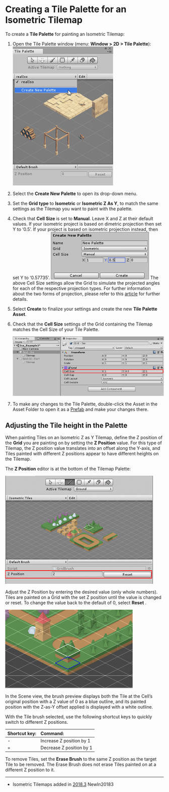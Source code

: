 # Creating a Tile Palette for an Isometric Tilemap

To create a __Tile Palette__ for painting an Isometric Tilemap:

1. Open the Tile Palette window (menu: __Window &gt; 2D &gt; Tile Palette__): 
     ![](../uploads/Main/2D_IsoTilemap_4.png)

2. Select the __Create New Palette__ to open its drop-down menu.
3. Set the __Grid type__ to __Isometric__ or __Isometric Z As Y__, to match the same settings as the Tilemap you want to paint with the palette.
4. Check that __Cell Size__ is set to __Manual__. Leave X and Z at their default values. If your isometric project is based on dimetric projection then set Y to ‘0.5’. If your project is based on isometric projection instead, then set Y to ‘0.57735’.
![](../uploads/Main/2D_IsoTilemap_5.png) The above Cell Size settings allow the Grid to simulate the projected angles for each of the respective projection types. For further information about the two forms of projection, please refer to this [article](https://en.wikipedia.org/wiki/Isometric_computer_graphics) for further details.

5. Select __Create__ to finalize your settings and create the new **Tile Palette** **Asset**.
6. Check that the __Cell Size__ settings of the Grid containing the Tilemap matches the Cell Size of your Tile Palette.

     ![](../uploads/Main/2D_IsoTilemap_6.png)
7. To make any changes to the Tile Palette, double-click the Asset in the Asset Folder to open it as a [Prefab](Prefabs) and make your changes there.

## Adjusting the Tile height in the Palette

When painting Tiles on an Isometric Z as Y Tilemap, define the Z position of the __Grid__ you are painting on by setting the __Z Position__ value. For this type of Tilemap, the Z position value translates into an offset along the Y-axis, and Tiles painted with different Z positions appear to have different heights on the Tilemap.

The __Z Position__ editor is at the bottom of the Tilemap Palette: 

![](../uploads/Main/2D_IsoTilemap_7.png)

Adjust the Z Position by entering the desired value (only whole numbers). Tiles are painted on a Grid with the set Z position until the value is changed or reset. To change the value back to the default of 0, select __Reset__ .

![](../uploads/Main/2D_IsoTilemap_8.png)

In the Scene view, the brush preview displays both the Tile at the Cell’s original position with a Z value of 0 as a blue outline, and its painted position with the Z-as-Y offset applied is displayed with a white outline.

With the Tile brush selected, use the following shortcut keys to quickly switch to different Z positions.

|__Shortcut key:__ |__Command:__ |
|:---|:---|
|-|Increase Z position by 1|
|=|Decrease Z position by 1|

To remove Tiles, set the __Erase Brush__ to the same Z position as the target Tile to be removed. The Erase Brush does not erase Tiles painted on at a different Z position to it.

---

* <span class="page-history">Isometric Tilemaps added in [2018.3](https://docs.unity3d.com/2018.3/Documentation/Manual/30_search.html?q=newin20183) <span class="search-words">NewIn20183</span></span>
